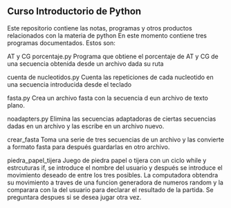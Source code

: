 ## Curso Introductorio de Python

Este repositorio contiene las notas, programas y otros productos relacionados con la materia de python
En este momento contiene tres programas documentados. Estos son:

AT y CG porcentaje.py
Programa que obtiene el porcentaje de AT y CG de una secuencia obtenida desde un archivo dada su ruta

cuenta de nucleotidos.py 
Cuenta las repeticiones de cada nucleotido en una secuencia introducida desde el teclado

fasta.py
Crea un archivo fasta con la secuencia d eun archivo de texto plano.

noadapters.py
Elimina las secuencias adaptadoras de ciertas secuencias dadas en un archivo y las escribe en un archivo nuevo.

crear_fasta
Toma una serie de tres secuencias de un archivo y las convierte a formato fasta para después guardarlas en otro archivo.

piedra_papel_tijera
Juego de piedra papel o tijera con un ciclo while y estrcuturas if, se introduce el nombre del usuario y después se introduce el movimiento deseado de entre los tres posibles. La computadora obtendra su movimiento a traves de una funcion generadora de numeros random y la comparara con la del usuario para declarar el resultado de la partida. Se preguntara despues si se desea jugar otra vez.





